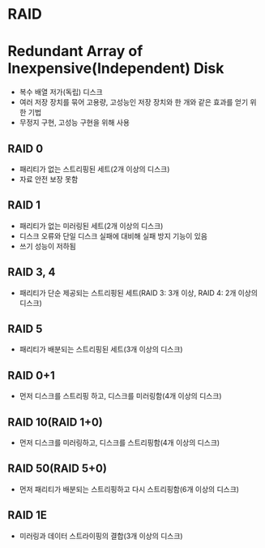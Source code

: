 # RAID

# Redundant Array of Inexpensive(Independent) Disk

- 복수 배열 저가(독립) 디스크
- 여러 저장 장치를 묶어 고용량, 고성능인 저장 장치와 한 개와 같은 효과를 얻기 위한 기법
- 무정지 구현, 고성능 구현을 위해 사용

## RAID 0

- 패리티가 없는 스트리핑된 세트(2개 이상의 디스크)
- 자료 안전 보장 못함

## RAID 1

- 패리티가 없는 미러링된 세트(2개 이상의 디스크)
- 디스크 오류와 단일 디스크 실패에 대비해 실패 방지 기능이 있음
- 쓰기 성능이 저하됨

## RAID 3, 4

- 패리티가 단순 제공되는 스트리핑된 세트(RAID 3: 3개 이상, RAID 4: 2개 이상의 디스크)

## RAID 5

- 패리티가 배분되는 스트리핑된 세트(3개 이상의 디스크)

## RAID 0+1

- 먼저 디스크를 스트리핑 하고, 디스크를  미러링함(4개 이상의 디스크)

## RAID 10(RAID 1+0)

- 먼저 디스크를 미러링하고, 디스크를 스트리핑함(4개 이상의 디스크)

## RAID 50(RAID 5+0)

- 먼저 패리티가 배분되는 스트리핑하고 다시 스트리핑함(6개 이상의 디스크)

## RAID 1E

- 미러링과 데이터 스트라이핑의 결합(3개 이상의 디스크)